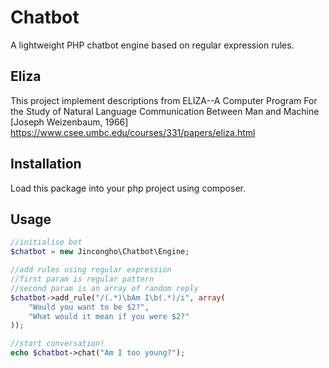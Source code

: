 # Chatbot
A lightweight PHP chatbot engine based on regular expression rules. 

## Eliza

This project implement descriptions from ELIZA--A Computer Program For the Study of Natural Language Communication Between Man and Machine [Joseph Weizenbaum, 1966] https://www.csee.umbc.edu/courses/331/papers/eliza.html

## Installation

Load this package into your php project using composer.

## Usage

```php
//initialise bot
$chatbot = new Jincongho\Chatbot\Engine;

//add rules using regular expression
//first param is regular pattern
//second param is an array of random reply
$chatbot->add_rule("/(.*)\bAm I\b(.*)/i", array(
    "Would you want to be $2?",
    "What would it mean if you were $2?"
));

//start conversation!
echo $chatbot->chat("Am I too young?");
```